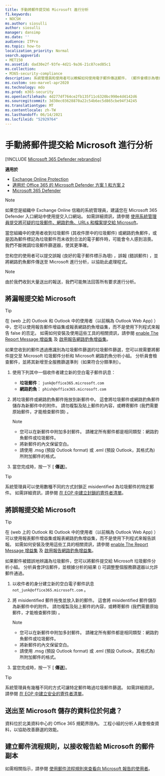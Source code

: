 ```yaml
---
title: 手動將郵件提交給 Microsoft 進行分析
f1.keywords:
- NOCSH
ms.author: siosulli
author: siosulli
manager: dansimp
ms.date: ''
audience: ITPro
ms.topic: how-to
localization_priority: Normal
search.appverid:
- MET150
ms.assetid: dad30e2f-93fe-4d21-9a36-21c87ced85c1
ms.collection:
- M365-security-compliance
description: 系統管理員和使用者可以瞭解如何使用電子郵件傳送郵件， (郵件會標示為壞或錯誤的郵件，以供 Microsoft 進行分析) 。
ms.custom: seo-marvel-apr2020
ms.technology: mdo
ms.prod: m365-security
ms.openlocfilehash: 4d277df764ce2fb135f11c6320bc990e4d4142d6
ms.sourcegitcommit: 3d30ec03628870a22c54b6ec5d865cbe94f34245
ms.translationtype: MT
ms.contentlocale: zh-TW
ms.lasthandoff: 06/14/2021
ms.locfileid: "52929764"
---
```

# <a name="manually-submit-messages-to-microsoft-for-analysis"></a>手動將郵件提交給 Microsoft 進行分析

[!INCLUDE [Microsoft 365 Defender rebranding](../includes/microsoft-defender-for-office.md)]

**適用於**
- [Exchange Online Protection](exchange-online-protection-overview.md)
- [適用於 Office 365 的 Microsoft Defender 方案 1 和方案 2](defender-for-office-365.md)
- [Microsoft 365 Defender](../defender/microsoft-365-defender.md)

> [!NOTE]
> 如果您是組織中 Exchange Online 信箱的系統管理員，建議您在 Microsoft 365 Defender 入口網站中使用提交入口網站。 如需詳細資訊，請參閱 [使用系統管理員提交將可疑的垃圾郵件、網路釣魚、URLs 和檔案提交給 Microsoft](admin-submission.md)。

當您組織中的使用者收到垃圾郵件 (其收件匣中的垃圾郵件) 或網路釣魚郵件，或是因為郵件標記為垃圾郵件而未收到合法的電子郵件時，可能會令人感到沮喪。 我們不斷微調垃圾郵件篩選器，使其更準確。

您和您的使用者可以提交誤報 (良好的電子郵件標示為壞) ，誤報 (錯誤郵件) ，並將網路釣魚郵件傳送至 Microsoft 進行分析，以協助此處理程式。

> [!NOTE]
> 由於我們收到大量送出的報送，我們可能無法回答所有要求進行分析。

## <a name="submit-false-negatives-to-microsoft"></a>將漏報提交給 Microsoft

> [!TIP]
> 在 (web 上的 Outlook 和 Outlook 中的使用者（以前稱為 Outlook Web App) ）中，您可以使用報告郵件增益集或報表網路釣魚增益集，而不是使用下列程式來報告 false 的否定。 如需如何安裝及使用這些工具的相關資訊，請參閱 [enable The Report Message 增益集](enable-the-report-message-add-in.md) 及 [啟用報告網路釣魚增益集](enable-the-report-phish-add-in.md)。

如果您收到的郵件透過應識別為垃圾郵件篩選的垃圾郵件篩選，您可以視需要將郵件提交至 Microsoft 垃圾郵件分析和 Microsoft 網路釣魚分析小組。 分析員會檢查郵件，並將其新增至全服務篩選準則（如果符合分類準則）。

1. 使用下列其中一個收件者建立新的空白電子郵件訊息：

   - **垃圾郵件**： `junk@office365.microsoft.com`
   - **網路釣魚**： `phish@office365.microsoft.com`

2. 將垃圾郵件或網路釣魚郵件拖放到新郵件中。 這會將垃圾郵件或網路釣魚郵件儲存為新郵件中的附件。 請勿複製及貼上郵件的內容，或轉寄郵件 (我們需要原始郵件，才能檢查郵件頭) 。

   > [!NOTE]
   >
   > - 您可以在新郵件中附加多封郵件。 請確定所有郵件都是相同類型：網路釣魚郵件或垃圾郵件。
   > - 將新郵件的內文保留空白。
   > - 請使用 .msg (預設 Outlook format) 或 .eml (預設 Outlook，其格式為) 所附加郵件的格式。

3. 當您完成時，按一下 [ **傳送**]。

> [!TIP]
> 系統管理員可以使用數種不同的方式封鎖正 misidentified 為垃圾郵件的特定郵件。 如需詳細資訊，請參閱 [在 EOP 中建立封鎖的寄件者清單](create-block-sender-lists-in-office-365.md)。

## <a name="submit-false-positives-to-microsoft"></a>將誤報提交給 Microsoft

> [!TIP]
> 在 (web 上的 Outlook 和 Outlook 中的使用者（以前稱為 Outlook Web App) ）可以使用報表郵件增益集或報表網路釣魚增益集，而不是使用下列程式來報告誤報。 如需如何安裝及使用這些工具的相關資訊，請參閱 [enable The Report Message 增益集](enable-the-report-message-add-in.md) 及 [啟用報告網路釣魚增益集](enable-the-report-phish-add-in.md)。

如果郵件被錯誤地辨識為垃圾郵件，您可以將郵件提交給 Microsoft 垃圾郵件分析小組。 分析員會評估郵件，並根據分析的結果 () 可調整整個服務篩選器以允許郵件通過。

1. 以收件者的身分建立新的空白電子郵件訊息 `not_junk@office365.microsoft.com` 。

2. 將 misidentified 郵件拖曳並放入新的郵件。 這會將 misidentified 郵件儲存為新郵件中的附件。 請勿複製及貼上郵件的內容，或轉寄郵件 (我們需要原始郵件，才能檢查郵件頭) 。

   > [!NOTE]
   >
   > - 您可以在新郵件中附加多封郵件。 請確定所有郵件都是相同類型：網路釣魚郵件或垃圾郵件。
   > - 將新郵件的內文保留空白。
   > - 請使用 .msg (預設 Outlook format) 或 .eml (預設 Outlook，其格式為) 所附加郵件的格式。

3. 當您完成時，按一下 [ **傳送**]。

> [!TIP]
> 系統管理員有幾種不同的方式可讓特定郵件略過垃圾郵件篩選。 如需詳細資訊，請參閱 [在 EOP 中建立安全的寄件者清單](create-safe-sender-lists-in-office-365.md)。

## <a name="where-is-the-data-from-submissions-to-microsoft-stored"></a>送出至 Microsoft 儲存的資料位於何處？

資料位於北美資料中心的 Office 365 規範界限內。 工程小組的分析人員會檢查資料，以協助改善篩選的效能。

## <a name="create-a-mail-flow-rule-to-receive-copies-of-messages-that-are-reported-to-microsoft"></a>建立郵件流程規則，以接收報告給 Microsoft 的郵件副本

如需相關指示，請參閱 [使用郵件流程規則來查看向 Microsoft 報告的使用者](/exchange/security-and-compliance/mail-flow-rules/use-rules-to-see-what-users-are-reporting-to-microsoft)。
